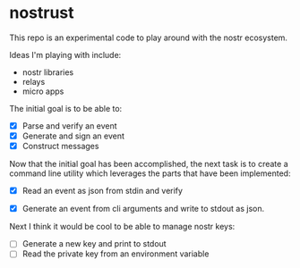 # nostrust

This repo is an experimental code to play around with the nostr ecosystem.

Ideas I'm playing with include:

- nostr libraries
- relays
- micro apps

The initial goal is to be able to:

- [x] Parse and verify an event
- [x] Generate and sign an event
- [x] Construct messages

Now that the initial goal has been accomplished, the next task is to create a 
command line utility which leverages the parts that have been implemented:

- [x] Read an event as json from stdin and verify
- [x] Generate an event from cli arguments and write to stdout as json.


Next I think it would be cool to be able to manage nostr keys:

- [ ] Generate a new key and print to stdout
- [ ] Read the private key from an environment variable
